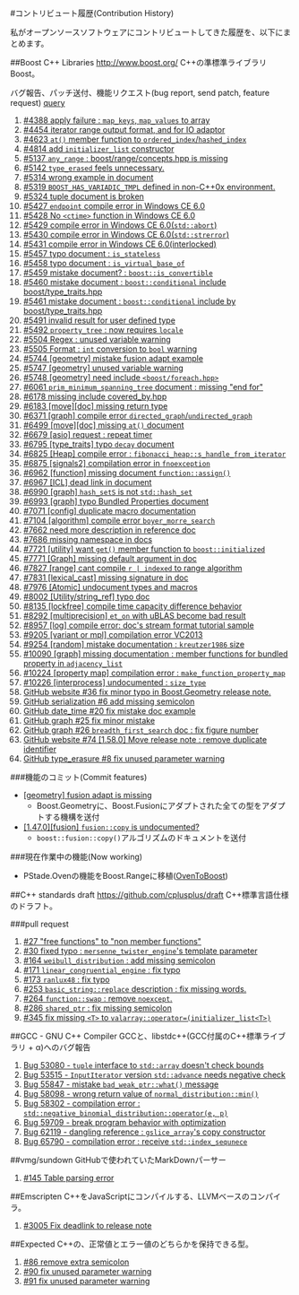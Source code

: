#コントリビュート履歴(Contribution History)

私がオープンソースソフトウェアにコントリビュートしてきた履歴を、以下にまとめます。

##Boost C++ Libraries
<http://www.boost.org/>
C++の準標準ライブラリBoost。

バグ報告、パッチ送付、機能リクエスト(bug report, send patch, feature request) [query](https://svn.boost.org/trac/boost/query?status=assigned&status=closed&status=new&status=reopened&reporter=~Akira+Takahashi&col=id&col=summary&col=status&col=owner&col=type&col=milestone&order=priority)

1. [#4388 apply failure : `map_keys`, `map_values` to array](https://svn.boost.org/trac/boost/ticket/4388)
1. [#4454 iterator range output format, and for IO adaptor](https://svn.boost.org/trac/boost/ticket/4454)
1. [#4623 `at()` member function to `ordered_index`/`hashed_index`](https://svn.boost.org/trac/boost/ticket/4623)
1. [#4814 add `initializer_list` constructor](https://svn.boost.org/trac/boost/ticket/4814)
1. [#5137 `any_range` : boost/range/concepts.hpp is missing](https://svn.boost.org/trac/boost/ticket/5137)
1. [#5142 `type_erased` feels unnecessary.](https://svn.boost.org/trac/boost/ticket/5142)
1. [#5314 wrong example in document](https://svn.boost.org/trac/boost/ticket/5314)
1. [#5319 `BOOST_HAS_VARIADIC_TMPL` defined in non-C++0x environment.](https://svn.boost.org/trac/boost/ticket/5319)
1. [#5324 tuple document is broken](https://svn.boost.org/trac/boost/ticket/5324)
1. [#5427 `endpoint` compile error in Windows CE 6.0](https://svn.boost.org/trac/boost/ticket/5427)
1. [#5428 No `<ctime>` function in Windows CE 6.0](https://svn.boost.org/trac/boost/ticket/5428)
1. [#5429 compile error in Windows CE 6.0(`std::abort`)](https://svn.boost.org/trac/boost/ticket/5429)
1. [#5430 compile error in Windows CE 6.0(`std::strerror`)](https://svn.boost.org/trac/boost/ticket/5430)
1. [#5431 compile error in Windows CE 6.0(interlocked)](https://svn.boost.org/trac/boost/ticket/5431)
1. [#5457 typo document : `is_stateless`](https://svn.boost.org/trac/boost/ticket/5457)
1. [#5458 typo document : `is_virtual_base_of`](https://svn.boost.org/trac/boost/ticket/5458)
1. [#5459 mistake document? : `boost::is_convertible`](https://svn.boost.org/trac/boost/ticket/5459)
1. [#5460 mistake document : `boost::conditional` include boost/type_traits.hpp](https://svn.boost.org/trac/boost/ticket/5460)
1. [#5461 mistake document : `boost::conditional` include by boost/type_traits.hpp](https://svn.boost.org/trac/boost/ticket/5461)
1. [#5491 invalid result for user defined type](https://svn.boost.org/trac/boost/ticket/5491)
1. [#5492 `property_tree` : now requires `locale`](https://svn.boost.org/trac/boost/ticket/5492)
1. [#5504 Regex : unused variable warning](https://svn.boost.org/trac/boost/ticket/5504)
1. [#5505 Format : `int` conversion to `bool` warning](https://svn.boost.org/trac/boost/ticket/5505)
1. [#5744 [geometry] mistake fusion adapt example](https://svn.boost.org/trac/boost/ticket/5744)
1. [#5747 [geometry] unused variable warning](https://svn.boost.org/trac/boost/ticket/5747)
1. [#5748 [geometry] need include `<boost/foreach.hpp>`](https://svn.boost.org/trac/boost/ticket/5748)
1. [#6061 `prim_minimum_spanning_tree` document : missing "end for"](https://svn.boost.org/trac/boost/ticket/6061)
1. [#6178 missing include covered_by.hpp](https://svn.boost.org/trac/boost/ticket/6178)
1. [#6183 [move][doc] missing return type](https://svn.boost.org/trac/boost/ticket/6183)
1. [#6371 [graph] compile error `directed_graph`/`undirected_graph`](https://svn.boost.org/trac/boost/ticket/6371)
1. [#6499 [move][doc] missing `at()` document](https://svn.boost.org/trac/boost/ticket/6499)
1. [#6679 [asio] request : repeat timer](https://svn.boost.org/trac/boost/ticket/6679)
1. [#6795 [type_traits] typo `decay` document](https://svn.boost.org/trac/boost/ticket/6795)
1. [#6825 [Heap] compile error : `fibonacci_heap::s_handle_from_iterator`](https://svn.boost.org/trac/boost/ticket/6825)
1. [#6875 [signals2] compilation error in `fnoexception`](https://svn.boost.org/trac/boost/ticket/6875)
1. [#6962 [function] missing document `function::assign()`](https://svn.boost.org/trac/boost/ticket/6962)
1. [#6967 [ICL] dead link in document](https://svn.boost.org/trac/boost/ticket/6967)
1. [#6990 [graph] `hash_setS` is not `std::hash_set`](https://svn.boost.org/trac/boost/ticket/6990)
1. [#6993 [graph] typo Bundled Properties document](https://svn.boost.org/trac/boost/ticket/6993)
1. [#7071 [config] duplicate macro documentation](https://svn.boost.org/trac/boost/ticket/7071)
1. [#7104 [algorithm] compile error `boyer_morre_search`](https://svn.boost.org/trac/boost/ticket/7104)
1. [#7662 need more description in reference doc](https://svn.boost.org/trac/boost/ticket/7662)
1. [#7686 missing namespace in docs](https://svn.boost.org/trac/boost/ticket/7686)
1. [#7721 [utility] want `get()` member function to `boost::initialized`](https://svn.boost.org/trac/boost/ticket/7721)
1. [#7771 [Graph] missing default argument in doc](https://svn.boost.org/trac/boost/ticket/7771)
1. [#7827 [range] cant compile `r | indexed` to range algorithm](https://svn.boost.org/trac/boost/ticket/7827)
1. [#7831 [lexical_cast] missing signature in doc](https://svn.boost.org/trac/boost/ticket/7831)
1. [#7976 [Atomic] undocument types and macros](https://svn.boost.org/trac/boost/ticket/7976)
1. [#8002 [Utility/string_ref] typo doc](https://svn.boost.org/trac/boost/ticket/8002)
1. [#8135 [lockfree] compile time capacity difference behavior](https://svn.boost.org/trac/boost/ticket/8135)
1. [#8292 [multiprecision] `et_on` with uBLAS become bad result](https://svn.boost.org/trac/boost/ticket/8292)
1. [#8957 [log] compile error: doc's stream format tutorial sample](https://svn.boost.org/trac/boost/ticket/8957)
1. [#9205 [variant or mpl] compilation error VC2013](https://svn.boost.org/trac/boost/ticket/9205)
1. [#9254 [random] mistake documentation : `kreutzer1986` size](https://svn.boost.org/trac/boost/ticket/9254)
1. [#10090 [graph] missing documentation : member functions for bundled property in `adjacency_list`](https://svn.boost.org/trac/boost/ticket/10090)
1. [#10224 [property map] compilation error : `make_function_property_map`](https://svn.boost.org/trac/boost/ticket/10224)
1. [#10226 [interprocess] undocumented : `size_type`](https://svn.boost.org/trac/boost/ticket/10226)
1. [GitHub website #36 fix minor typo in Boost.Geometry release note.](https://github.com/boostorg/website/pull/36)
1. [GitHub serialization #6 add missing semicolon](https://github.com/boostorg/serialization/pull/6)
1. [GitHub date_time #20 fix mistake doc example](https://github.com/boostorg/date_time/pull/20)
1. [GitHub graph #25 fix minor mistake](https://github.com/boostorg/graph/pull/25)
1. [GitHub graph #26 `breadth_first_search` doc : fix figure number](https://github.com/boostorg/graph/pull/26)
1. [GitHub website #74 [1.58.0] Move release note : remove duplicate identifier](https://github.com/boostorg/website/pull/74)
1. [GitHub type_erasure #8 fix unused parameter warning](https://github.com/boostorg/type_erasure/pull/8)


###機能のコミット(Commit features)
- [[geometry] fusion adapt is missing](http://thread.gmane.org/gmane.comp.lib.boost.devel/212456/)
	- Boost.Geometryに、Boost.Fusionにアダプトされた全ての型をアダプトする機構を送付
- [[1.47.0][fusion] `fusion::copy` is undocumented?](http://thread.gmane.org/gmane.comp.lib.boost.devel/221179)
	- `boost::fusion::copy()`アルゴリズムのドキュメントを送付


###現在作業中の機能(Now working)
- PStade.Ovenの機能をBoost.Rangeに移植([OvenToBoost](https://github.com/faithandbrave/OvenToBoost))


##C++ standards draft
<https://github.com/cplusplus/draft>
C++標準言語仕様のドラフト。

###pull request
1. [#27 "free functions" to "non member functions"](https://github.com/cplusplus/draft/pull/27)
1. [#30 fixed typo : `mersenne_twister_engine`'s template parameter](https://github.com/cplusplus/draft/pull/30)
1. [#164 `weibull_distribution` : add missing semicolon](https://github.com/cplusplus/draft/pull/164)
1. [#171 `linear_congruential_engine` : fix typo](https://github.com/cplusplus/draft/pull/171)
1. [#173 `ranlux48` : fix typo](https://github.com/cplusplus/draft/pull/173)
1. [#253 `basic_string::replace` description : fix missing words.](https://github.com/cplusplus/draft/pull/253)
1. [#264 `function::swap` : remove `noexcept`.](https://github.com/cplusplus/draft/pull/264)
1. [#286 `shared_ptr` : fix missing semicolon](https://github.com/cplusplus/draft/pull/286)
1. [#345 fix missing `<T>` to `valarray::operator=(initializer_list<T>)`](https://github.com/cplusplus/draft/pull/345)


##GCC - GNU C++ Compiler
GCCと、libstdc++(GCC付属のC++標準ライブラリ + α)へのバグ報告

1. [Bug 53080 - `tuple` interface to `std::array` doesn't check bounds](http://gcc.gnu.org/bugzilla/show_bug.cgi?id=53080)
1. [Bug 53515 - `InputIterator` version `std::advance` needs negative check](http://gcc.gnu.org/bugzilla/show_bug.cgi?id=53515)
1. [Bug 55847 - mistake `bad_weak_ptr::what()` message](http://gcc.gnu.org/bugzilla/show_bug.cgi?id=55847)
1. [Bug 58098 - wrong return value of `normal_distribution::min()`](http://gcc.gnu.org/bugzilla/show_bug.cgi?id=58098)
1. [Bug 58302 - compilation error : `std::negative_binomial_distribution::operator(e, p)`](http://gcc.gnu.org/bugzilla/show_bug.cgi?id=58302)
1. [Bug 59709 - break program behavior with optimization](http://gcc.gnu.org/bugzilla/show_bug.cgi?id=59709)
1. [Bug 62119 - dangling reference : `gslice_array`'s copy constructor](https://gcc.gnu.org/bugzilla/show_bug.cgi?id=62119)
1. [Bug 65790 - compilation error : receive `std::index_sequnece`](https://gcc.gnu.org/bugzilla/show_bug.cgi?id=65790)


##vmg/sundown
GitHubで使われていたMarkDownパーサー

1. [#145 Table parsing error](https://github.com/vmg/sundown/issues/145)


##Emscripten
C++をJavaScriptにコンパイルする、LLVMベースのコンパイラ。

1. [#3005 Fix deadlink to release note](https://github.com/kripken/emscripten/pull/3005)


##Expected
C++の、正常値とエラー値のどちらかを保持できる型。

1. [#86 remove extra semicolon](https://github.com/ptal/expected/pull/86)
1. [#90 fix unused parameter warning](https://github.com/ptal/expected/pull/90)
1. [#91 fix unused parameter warning](https://github.com/ptal/expected/pull/91)

